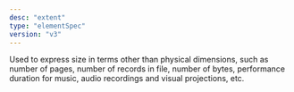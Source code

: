 ```yaml
---
desc: "extent"
type: "elementSpec"
version: "v3"
---
```


Used to express size in terms other than physical dimensions, such as number of pages,
number of records in file, number of bytes, performance duration for music, audio
recordings
and visual projections, etc.